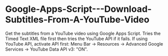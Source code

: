 # Google-Apps-Script---Download-Subtitles-From-A-YouTube-Video

Get the subtitles from a YouTube video using Google Apps Script. Tries the Timed Text XML file first then tries the YouTube API if it fails. If using YouTube API, activate API first: Menu Bar -> Resources -> Advanced Google Services -> YouTube Data API v3: "ON".
